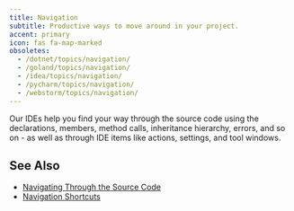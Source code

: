 ```yaml
---
title: Navigation
subtitle: Productive ways to move around in your project.
accent: primary
icon: fas fa-map-marked
obsoletes:
  - /dotnet/topics/navigation/
  - /goland/topics/navigation/
  - /idea/topics/navigation/
  - /pycharm/topics/navigation/
  - /webstorm/topics/navigation/
---
```


Our IDEs help you find your way through the source code using the declarations, members, method calls, inheritance
hierarchy, errors, and so on - as well as through IDE items like actions, settings, and tool windows.

## See Also

- [Navigating Through the Source Code](https://www.jetbrains.com/help/idea/navigating-through-the-source-code.html)
- [Navigation Shortcuts](https://www.jetbrains.com/help/idea/navigation-in-source-code.html)
